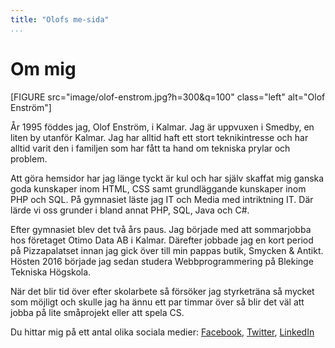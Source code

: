 ```yaml
---
title: "Olofs me-sida"
...
```

Om mig
=========================

[FIGURE src="image/olof-enstrom.jpg?h=300&q=100" class="left" alt="Olof Enström"]

År 1995 föddes jag, Olof Enström, i Kalmar. Jag är uppvuxen i Smedby, en liten by utanför Kalmar. Jag har alltid haft ett stort teknikintresse och har alltid varit den i familjen som har fått ta hand om tekniska prylar och problem.

Att göra hemsidor har jag länge tyckt är kul och har själv skaffat mig ganska goda kunskaper inom HTML, CSS samt grundläggande kunskaper inom PHP och SQL. På gymnasiet läste jag IT och Media med intriktning IT. Där lärde vi oss grunder i bland annat PHP, SQL, Java och C#.

Efter gymnasiet blev det två års paus. Jag började med att sommarjobba hos företaget Otimo Data AB i Kalmar. Därefter jobbade jag en kort period på Pizzapalatset innan jag gick över till min pappas butik, Smycken & Antikt. Hösten 2016 började jag sedan studera Webbprogrammering på Blekinge Tekniska Högskola.

När det blir tid över efter skolarbete så försöker jag styrketräna så mycket som möjligt och skulle jag ha ännu ett par timmar över så blir det väl att jobba på lite småprojekt eller att spela CS.

Du hittar mig på ett antal olika sociala medier: [Facebook](https://www.facebook.com/olof.enstrom.7), [Twitter](https://twitter.com/olofenstrom), [LinkedIn](https://www.linkedin.com/in/olof-enstr%C3%B6m-604a24127/)
